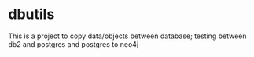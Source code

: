 # dbutils
This is a project to copy data/objects between database; testing between db2 and postgres and postgres to neo4j
